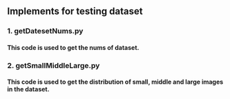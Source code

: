 ## Implements for testing dataset

### 1. getDatesetNums.py
#### This code is used to get the nums of dataset.

### 2. getSmallMiddleLarge.py
#### This code is used to get the distribution of small, middle and large images in the dataset.